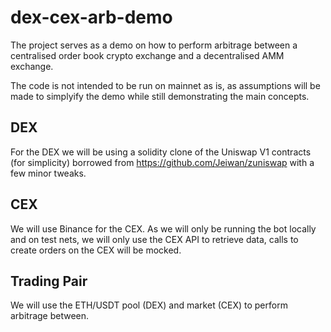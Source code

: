 # dex-cex-arb-demo

The project serves as a demo on how to perform arbitrage between a centralised order book crypto exchange and a decentralised AMM exchange.

The code is not intended to be run on mainnet as is, as assumptions will be made to simplyify the demo while still demonstrating the main concepts.

## DEX

For the DEX we will be using a solidity clone of the Uniswap V1 contracts (for simplicity) borrowed from https://github.com/Jeiwan/zuniswap with a few minor tweaks.

## CEX

We will use Binance for the CEX. As we will only be running the bot locally and on test nets, we will only use the CEX API to retrieve data, calls to create orders on the CEX will be mocked.

## Trading Pair

We will use the ETH/USDT pool (DEX) and market (CEX) to perform arbitrage between.

